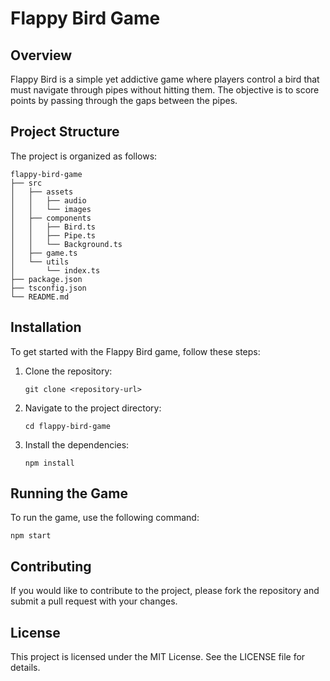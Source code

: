 # Flappy Bird Game

## Overview
Flappy Bird is a simple yet addictive game where players control a bird that must navigate through pipes without hitting them. The objective is to score points by passing through the gaps between the pipes.

## Project Structure
The project is organized as follows:

```
flappy-bird-game
├── src
│   ├── assets
│   │   ├── audio
│   │   └── images
│   ├── components
│   │   ├── Bird.ts
│   │   ├── Pipe.ts
│   │   └── Background.ts
│   ├── game.ts
│   └── utils
│       └── index.ts
├── package.json
├── tsconfig.json
└── README.md
```

## Installation
To get started with the Flappy Bird game, follow these steps:

1. Clone the repository:
   ```
   git clone <repository-url>
   ```

2. Navigate to the project directory:
   ```
   cd flappy-bird-game
   ```

3. Install the dependencies:
   ```
   npm install
   ```

## Running the Game
To run the game, use the following command:
```
npm start
```

## Contributing
If you would like to contribute to the project, please fork the repository and submit a pull request with your changes.

## License
This project is licensed under the MIT License. See the LICENSE file for details.